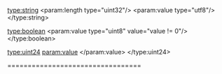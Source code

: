 <type:string>
	<param:length type="uint32"/>
	<param:value type="utf8"/>
</type:string>

<type:boolean>
	<param:value type="uint8" value="value != 0"/>
</type:boolean>

<type:uint24>
	<param:value>
		<Hi type="uint8" value="value>>8"/>
		<Lo type="uint16" value="value&0xffff"/>
	</param:value>
</type:uint24>

<Signature>
	<param:id type="ascii(8)"/>
	<param:version type="uint16"/>
</Signature>

<ChunkHeader>
	<param:id type="ascii(4)"/>
	<param:version type="uint16"/>
</ChunkHeader>

<Instrument>
	<Signature id="SFID\0d\0a\1a\0a"/>
	<InstrumentParameters/>
	<WaveList/>
</Instrument>

<InstrumentParameters>
	<ChunkHeader id="fM4I"/>
	<OpMask type="uint8"/>
	<if test="InstrumentParameters.version > 0">
		<Clip type="boolean"/>
	</if>
	<foreach:Operator>
		<AttackRate type="uint8"/>
		<DecayRate type="uint8"/>
		<SustainRate type="uint8"/>
		<SustainLevel type="uint8"/>
		<ReleaseRate type="uint8"/>
		<RepeatMode type="uint8" enum="OFF|ATTACK|DECAY|SUSTAIN|RELEASE"/>
		<Multiplier type="uint8"/>
		<Divider type="uint8"/>
		<Detune type="int16"/>
		<DutyCycle type="uint8"/>
		<Waveform type="uint8"/>
		<AmIntensity type="uint8"/>
		<AmLFO type="uint8"/>
		<FmIntensity type="uint16"/>
		<FmLFO type="uint8"/>
		<KeyScaler type="uint8"/>
	</foreach:Operator>
	<foreach:Operator>
		<ToOp1 type="uint8"/>
		<ToOp2 type="uint8"/>
		<ToOp3 type="uint8"/>
		<ToOp4 type="uint8"/>
		<Output type="uint8"/>
	</foreach:Operator>
	<Name type="string"/>
	<if test="InstrumentParameters.version > 1">
		<MacroCount type="uint16"/>
		<foreach:Macro>
			<Macro/>
		</foreach:Macro>
	</if>
</InstrumentParameters>

<Macro>
	<ChunkHeader id="mACR">
	<LoopStart type="int16"/>
	<LoopEnd type="int16"/>
	<ReleaseLoopStart type="int16"/>
	<StepCount type="uint16"/>
	<Delay type="uint16"/>
	<Mode type="uint8" enum="ABSOLUTE|RELATIVE|MASK"/>
	<TicksPerStep type="uint16"/>
	<Type type="ascii(4)"/>
	<Operator type="uint8"/>
	<Steps type="int64(StepCount)"/>
</Macro>

<WaveList>
	<ChunkHeader id="WAVL"/>
	<Count type="uint16"/>
	<foreach:Wave>
		<options>
			<SampleWave/>
			<SynthWave/>
			<NodeWave/>
		</options>
	</foreach:Wave>
</WaveList>

<SampleWave>
	<ChunkHeader id="sAMW"/>
	<SampleCount type="uint32"/>
	<BitsPerSample type="uint8"/>
	<LoopStart type="uint32"/>
	<LoopEnd type="uint32"/>
	<RecordedFrequency type="float"/>
	<SampleFrequency type="float"/>
	<Name type="string"/>
	<options>
		<Samples type="uint8(SampleCount)=value+0x80" if="BitsPerSample==8" option/>
		<Samples type="uint16(SampleCount)=value+0x8000" if="BitsPerSample==16" option/>
		<Samples type="float32(SampleCount)" if="BitsPerSample==32" option/>
		<Samples type="uint24(SampleCount)=value+0x800000" option/>
	</options>
</SampleWave>

<SynthWave>
	<ChunkHeader id="sYNW">
		<SizeLog2 type="uint8"/>
		<Name type="string"/>
		<ComponentCount type="uint16"/>
		<foreach:Component>
			<options>
				<NoiseWave option/>
				<RectangleWave option/>
				<SawWave option/>
				<SineWave option/>
				<TriangleWave option/>
				<BandPassFilter option/>
				<BandRejectFilter option/>
				<ClampFilter option/>
				<HighPassFilter option/>
				<LowPassFilter option/>
				<NormalizeFilter option/>
				<QuantizeFilter option/>
			</options>
		</foreach:Component>
	</ChunkHeader>
</SynthWave>

<ComponentHeader>
	<OutputMode type="uint8"/>
	<Volume type="float"/>
	<AmIntensity type="float"/>
	<XmIntensity type="float"/>
	<Source type="uint16"/>
</ComponentHeader>

<NoiseWave>
	<ChunkHeader id="nOIW"/>
	<ComponentHeader/>
	<Seed type="int32"/>
	<Tone type="float"/>
	<StartAt type="float"/>
	<Length type="float"/>
</NoiseWave>

<RectangleWave>
	<ChunkHeader id="rECW"/>
	<ComponentHeader/>
	<Frequency type="float"/>
	<Phase type="float"/>
	<ZeroPhaseStart type="float"/>
	<NegativePhaseStart type="float"/>
	<Cycles type="float"/>
	<StartAt type="float"/>
	<PmIntensity type="float"/>
</RectangleWave>

<SawWave>
	<ChunkHeader id="sAWW"/>
	<ComponentHeader/>
	<Frequency type="float"/>
	<Phase type="float"/>
	<FirstHalf type="uint8"/>
	<SecondHalf type="uint8"/>
	<Cycles type="float"/>
	<StartAt type="float"/>
	<PmIntensity type="float"/>
</SawWave>

<SineWave>
	<ChunkHeader id="sINW"/>
	<ComponentHeader/>
	<Frequency type="float"/>
	<Phase type="float"/>
	<FirstQuarter type="uint8"/>
	<SecondQuarter type="uint8"/>
	<ThirdQuarter type="uint8"/>
	<FourthQuarter type="uint8"/>
	<Cycles type="float"/>
	<StartAt type="float"/>
	<PmIntensity type="float"/>
</SineWave>

<TriangleWave>
	<ChunkHeader id="tRIW"/>
	<ComponentHeader/>
	<Frequency type="float"/>
	<Phase type="float"/>
	<FirstHalf type="uint8"/>
	<SecondHalf type="uint8"/>
	<Cycles type="float"/>
	<StartAt type="float"/>
	<PmIntensity type="float"/>
</TriangleWave>

<BandPassFilter>
	<ChunkHeader id="bPFF"/>
	<ComponentHeader/>
	<LowCutoff type="float"/>
	<HiCutoff type="float"/>
	<Taps type="uint16"/>
</BandPassFilter>

<BandRejectFilter>
	<ChunkHeader id="bRFF"/>
	<ComponentHeader/>
	<LowCutoff type="float"/>
	<HiCutoff type="float"/>
	<Taps type="uint16"/>
</BandRejectFilter>

<ClampFilter>
	<ChunkHeader id="cLAF"/>
	<ComponentHeader/>
	<ClampHi type="boolean"/>
	<ClampLow type="boolean"/>
	<CutoffHi type="float"/>
	<CutoffLow type="float"/>
</ClampFilter>

<HighPassFilter>
	<ChunkHeader id="hPFF"/>
	<ComponentHeader/>
	<Cutoff type="float"/>
	<Taps type="uint16"/>
</HighPassFilter>

<LowPassFilter>
	<ChunkHeader id="lPFF"/>
	<ComponentHeader/>
	<Cutoff type="float"/>
	<Taps type="uint16"/>
</LowPassFilter>

<NormalizeFilter>
	<ChunkHeader id="nORF"/>
	<ComponentHeader/>
	<KeepCenter type="boolean"/>
</NormalizeFilter>

<QuantizeFilter>
	<ChunkHeader id="qUAF"/>
	<ComponentHeader/>
	<Steps type="uint8"/>
</QuantizeFilter>

<NodeWave>
	<ChunkHeader id="nODW"/>
	<SizeLog2 type="uint8"/>
	<Name type="string"/>
	<NodeCount type="uint16"/>
	<foreach:Node>
		<options>
			<OutputNode option/>
			<NoiseNode option/>
			<PulseNode option/>
			<RampNode option/>
			<SawNode option/>
			<SineNode option/>
			<TriangleNode option/>
			<ClampNode option/>
			<ClipNode option/>
			<MapRangeNode option/>
			<MapWaveNode option/>
			<MixNode option/>
			<NormalizeNode option/>
		</options>
	</foreach:Node>
</NodeWave>

<OutputNode>
	<ChunkHeader id="oUTN"/>
	<GraphPositions/>
	<ClipLevel type="float"/>
	<Connections/>
</OutputNode>

<NoiseNode>
	<ChunkHeader id="nOIN"/>
	<GraphPositions/>
	<RangeFrom type="float"/>
	<RangeLength type="float"/>
	<Seed type="int32"/>
	<Amplitude type="float"/>
	<Decay type="float"/>
	<Power type="float"/>
	<DC type="float"/>
	<Octaves type="uint8"/>
	<Frequency type="float"/>
	<Persistence type="float"/>
	<Lacunarity type="float"/>
	<Randomness type="float"/>
	<Connections/>
</NoiseNode>

<PulseNode>
	<ChunkHeader id="pULN"/>
	<GraphPositions/>
	<RangeFrom type="float"/>
	<RangeLength type="float"/>
	<PositivePulseStart type="float"/>
	<PositivePulseLength type="float"/>
	<PositivePulseAmplitude type="float"/>
	<NegativePulseStart type="float"/>
	<NegativePulseLength type="float"/>
	<NegativePulseAmplitude type="float"/>
	<Frequency type="float"/>
	<Amplitude type="float"/>
	<PhaseDelta type="float"/>
	<Decay type="float"/>
	<DC type="float"/>
	<Connections/>
</PulseNode>

<RampNode>
	<ChunkHeader id="rAMN"/>
	<GraphPositions/>
	<RangeFrom type="float"/>
	<RangeLength type="float"/>
	<ValueFrom type="float"/>
	<ValueTo type="float"/>
	<ValueCurve type="float"/>
	<Connections/>
</RampNode>

<SawNode>
	<ChunkHeader id="sAWN"/>
	<GraphPositions/>
	<RangeFrom type="float"/>
	<RangeLength type="float"/>
	<Frequency type="float"/>
	<Amplitude type="float"/>
	<PhaseDelta type="float"/>
	<Power type="float"/>
	<Decay type="float"/>
	<DC type="float"/>
	<QuarterType type="uint8(4)" enum="-1>-0.5|-0.5>0|0>0.5|0.5>1|1>0.5|0.5>0|0>-0.5|-0.5>-1|1|0.5|0|-0.5|-1"/>
	<Connections/>
</SawNode>

<SineNode>
	<ChunkHeader id="sINN"/>
	<GraphPositions/>
	<RangeFrom type="float"/>
	<RangeLength type="float"/>
	<Frequency type="float"/>
	<Amplitude type="float"/>
	<PhaseDelta type="float"/>
	<Power type="float"/>
	<Decay type="float"/>
	<DC type="float"/>
	<QuarterType type="uint8(4)" enum="0>1|1>0|0>-1|-1>0|1|0|-1"/>
	<Connections/>
</SineNode>

<TriangleNode>
	<ChunkHeader id="tRIN"/>
	<GraphPositions/>
	<RangeFrom type="float"/>
	<RangeLength type="float"/>
	<Frequency type="float"/>
	<Amplitude type="float"/>
	<PhaseDelta type="float"/>
	<Power type="float"/>
	<Decay type="float"/>
	<DC type="float"/>
	<QuarterType type="uint8(4)" enum="0>1|1>0|0>-1|-1>0|1|0|-1"/>
	<Connections/>
</TriangleNode>

<ClampNode>
	<ChunkHeader id="cLMN"/>
	<GraphPositions/>
	<RangeFrom type="float"/>
	<RangeLength type="float"/>
	<HighLevel type="float"/>
	<HighClamp type="float"/>
	<HighMode type="uint8" enum="NONE|CLAMP|WRAP|BOUNCE"/>
	<LowLevel type="float"/>
	<LowClamp type="float"/>
	<LowMode type="uint8" enum="NONE|CLAMP|WRAP|BOUNCE"/>
	<Mix type="float"/>
	<ClampMix type="float"/>
	<Isolate type="boolean"/>
	<Amplitude type="float"/>
	<Power type="float"/>
	<Decay type="float"/>
	<DC type="float"/>
	<Connections/>
</ClampNode>

<ClipNode>
	<ChunkHeader id="cLIN"/>
	<GraphPositions/>
	<RangeFrom type="float"/>
	<RangeLength type="float"/>
	<Connections/>
</ClipNode>

<MapRangeNode>
	<ChunkHeader id="mARN"/>
	<GraphPositions/>
	<RangeFrom type="float"/>
	<RangeLength type="float"/>
	<MinimumIn type="float"/>
	<MaximumIn type="float"/>
	<MinimumOut type="float"/>
	<MaximumOut type="float"/>
	<Extrapolate type="uint8"/>
	<Mix type="float"/>
	<ClampMix type="float"/>
	<Isolate type="boolean"/>
	<Amplitude type="float"/>
	<Power type="float"/>
	<Decay type="float"/>
	<DC type="float"/>
	<Connections/>
</MapRangeNode>

<MapWaveNode>
	<ChunkHeader id="mWAN"/>
	<GraphPositions/>
	<RangeFrom type="float"/>
	<RangeLength type="float"/>
	<InterpolationType type="uint8" enum="NONE|LINEAR|COSINE"/>
	<ExtrapolationType type="uint8" enum="CONSTANT|EXTEND|WRAP"/>
	<MapEmptyValues type="boolean"/>
	<Mix type="float"/>
	<ClampMix type="float"/>
	<Isolate type="boolean"/>
	<Amplitude type="float"/>
	<Power type="float"/>
	<Decay type="float"/>
	<DC type="float"/>
	<Connections/>
</MapWaveNode>

<MixNode>
	<ChunkHeader id="mIXN"/>
	<GraphPositions/>
	<RangeFrom type="float"/>
	<RangeLength type="float"/>
	<InputA type="float"/>
	<InputB type="float"/>
	<Operation type="uint8" enum="MIX|ADD|SUBTRACT|MULTIPLY|DIVIDE|MODULO|FMOD|POWER|MAXIMUM|MINIMUM|GREATER|GREATER/EQUAL|LESS|LESS/EQUAL|COMPARE|SIGN COMPARE|MIX OVER|MIX UNDER"/>
	<Mix type="float"/>
	<ClampMix type="float"/>
	<Isolate type="boolean"/>
	<Power type="float"/>
	<Decay type="float"/>
	<DC type="float"/>
	<Connections/>
</MixNode>

<NormalizeNode>
	<ChunkHeader id="nORN"/>
	<GraphPositions/>
	<RangeFrom type="float"/>
	<RangeLength type="float"/>
	<KeepZero type="float"/>
	<UseFullWave type="float"/>
	<Mix type="float"/>
	<ClampMix type="float"/>
	<Isolate type="boolean"/>
	<Amplitude type="float"/>
	<Power type="float"/>
	<Decay type="float"/>
	<Connections/>
</NormalizeNode>

<DecayNode>
	<ChunkHeader id="dECN"/>
	<GraphPositions/>
	<RangeFrom type="float"/>
	<RangeLength type="float"/>
	<Mix type="float"/>
	<ClampMix type="float"/>
	<Isolate type="boolean"/>
	<Amplitude type="float"/>
	<Power type="float"/>
	<Decay type="float"/>
	<DC type="float"/>
	<Connections/>
</DecayNode>

<PowerNode>
	<ChunkHeader id="pOWN"/>
	<GraphPositions/>
	<RangeFrom type="float"/>
	<RangeLength type="float"/>
	<Mix type="float"/>
	<ClampMix type="float"/>
	<Isolate type="boolean"/>
	<Amplitude type="float"/>
	<Power type="float"/>
	<Decay type="float"/>
	<DC type="float"/>
	<Connections/>
</PowerNode>

<Connections>
	<InputsConnectedCount type="uint16"/>
	<foreach:InputConnected>
		<SlotId type="char(4)"/>
		<ConnectionCount type="uint16"/>
		<ConnectedTo type="uint16(ConnectionCount)"/>
	</foreach:InputConnected>
</Connections>

<GraphPositions>
	<OutputNodeX type="float"/>
	<OutputNodeY type="float"/>
	<OutputNodeWidth type="float"/>
	<OutputNodeHeight type="float"/>
</GraphPositions>

=================================

<Song>
	<Signature id="SFMM\0d\0a\1a\0a"/>
	<Header/>
	<HighLights/>
	<Channels/>
	<Instruments/>
	<Orders/>
	<Patterns/>
	<Arpeggios/>
</Song>

<Header>
	<ChunkHeader id="MHDR"/>
	<PatternLength type="uint16"/>
	<TicksPerSecond type="uint16"/>
	<TicksPerRow type="uint16"/>
	<Title type="string"/>
	<Author type="string"/>
</Header>

<HighLights>
	<ChunkHeader id="hIGH"/>
	<MajorHighlight type="uint16"/>
	<MinorHighlight type="uint16"/>
</HighLights>

<Channels>
	<ChunkHeader id="CHAL"/>
	<ChannelCount type="uint16"/>
	<foreach:ChannelCount>
		<ChanneType type="ascii(4)" unused/>
		<FxCount type="uint8"/>
	</foreach:ChannelCount>
</Channels>

<Instruments>
	<ChunkHeader id="INSL"/>
	<foreach:LFO>
		<Frequency type="uint16" value="frequency*256"/>
		<Waveform type="uint8"/>
		<DutyCycle type="unit8"/>
	</foreach:LFO>
	<InstrumentCount type="uint16"/>
	<foreach:Instrument>
		<FmInstrument/>
	</foreach:Instrument>
	<WaveList/>
</Instruments>

<Orders>
	<ChunkHeader id="ORDL"/>
	<OrderCount type="uint16"/>
	<foreach:Orders>
		<PatternId type="uint8(ChannelCount)"/>
	</foreach:Orders>
</Orders>

<Patterns>
	<ChunkHeader id="PATL"/>
	<foreach:ChannelCount>
		<foreach:ChannelPattern>
			<Pattern/>
		</foreach:ChannelPattern>
	</foreach:ChannelCount>
</Patterns>

<Pattern>
	<ChunkHeader id="PATR"/>
	<ColumnsUsed type="uint32"/>
	<foreach:Column>
		<LegatoMode type="boolean" option/>
		<Note type="uint8" option/>
		<InstrumentId type="uint8" option/>
		<Volume type="uint8" option/>
		<if test="InstrumentParameters.version > 0">
			<ChannelInvert type="uint8" option/>
		</if>
		<Panpot type="uint8" option/>
		<Fx1Type type="uint8" option/>
		<Fx1Opmask type="uint8" option/>
		<Fx1Value type="uint8" option/>
		<Fx2Type type="uint8" option/>
		<Fx2Opmask type="uint8" option/>
		<Fx2Value type="uint8" option/>
		<Fx3Type type="uint8" option/>
		<Fx3Opmask type="uint8" option/>
		<Fx3Value type="uint8" option/>
		<Fx4Type type="uint8" option/>
		<Fx4Opmask type="uint8" option/>
		<Fx4Value type="uint8" option/>
	</foreach:Column>
</Pattern>

<Arpeggios>
	<ChunkHeader id="ARPL"/>
	<ArpeggioCount type="uint16"/>
	<foreach:Arpeggio>
		<Arpeggio/>
	</foreach:Arpeggio>
</Arpeggios>

<Arpeggio>
	<ChunkHeader id="aRPG">
	<LoopStart type="int16"/>
	<LoopEnd type="int16"/>
	<ReleaseLoopStart type="int16"/>
	<StepCount type="uint16"/>
	<Delay type="uint16"/>
	<Name type="string"/>
	<Index type="uint8"/>
	<Steps type="int64(StepCount)"/>
</Arpeggio>

